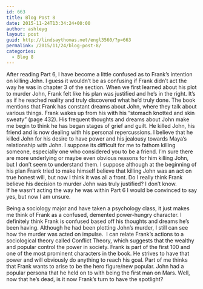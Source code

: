 ```yaml
---
id: 663
title: Blog Post 8
date: 2015-11-24T13:34:24+00:00
author: ashleyg
layout: post
guid: http://lindsaythomas.net/engl3560/?p=663
permalink: /2015/11/24/blog-post-8/
categories:
  - Blog 8
---
```

After reading Part 6, I have become a little confused as to Frank&#8217;s intention on killing John. I guess it wouldn&#8217;t be as confusing if Frank didn&#8217;t act the way he was in chapter 3 of the section. When we first learned about his plot to murder John, Frank felt like his plan was justified and he&#8217;s in the right. It&#8217;s as if he reached reality and truly discovered what he&#8217;d truly done. The book mentions that Frank has constant dreams about John, where they talk about various things. Frank wakes up from his with his &#8220;stomach knotted and skin sweaty&#8221; (page 432). His frequent thoughts and dreams about John make me begin to think he has began stages of grief and guilt. He killed John, his friend and is now dealing with his personal repercussions. I believe that he killed John for his desire to have power and his jealousy towards Maya&#8217;s relationship with John. I suppose its difficult for me to fathom killing someone, especially one who considered you to be a friend. I&#8217;m sure there are more underlying or maybe even obvious reasons for him killing John, but I don&#8217;t seem to understand them. I suppose although at the beginning of his plan Frank tried to make himself believe that killing John was an act on true honest will, but now I think it was all a front. Do I really think Frank believe his decision to murder John was truly justified? I don&#8217;t know. If he wasn&#8217;t acting the way he was within Part 6 I would be convinced to say yes, but now I am unsure.

Being a sociology major and have taken a psychology class, it just makes me think of Frank as a confused, demented power-hungry character. I definitely think Frank is confused based off his thoughts and dreams he&#8217;s been having. Although he had been plotting John&#8217;s murder, I still can see how the murder was acted on impulse.  I can relate Frank&#8217;s actions to a sociological theory called Conflict Theory, which suggests that the wealthy and popular control the power in society. Frank is part of the first 100 and one of the most prominent characters in the book. He strives to have that power and will obviously do anything to reach his goal. Part of me thinks that Frank wants to arise to be the hero figure/new popular. John had a popular persona that he held on to with being the first man on Mars. Well, now that he&#8217;s dead, is it now Frank&#8217;s turn to have the spotlight?